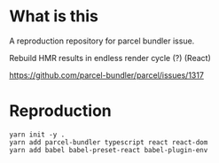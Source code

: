 # What is this

A reproduction repository for parcel bundler issue.

Rebuild HMR results in endless render cycle (?) (React)

https://github.com/parcel-bundler/parcel/issues/1317

# Reproduction

```
yarn init -y .
yarn add parcel-bundler typescript react react-dom
yarn add babel babel-preset-react babel-plugin-env
```
